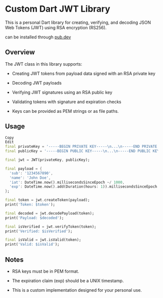 # Custom Dart JWT Library
This is a personal Dart library for creating, verifying, and decoding JSON Web Tokens (JWT) using RSA encryption (RS256).

can be installed through [pub.dev](https://pub.dev/packages/easy_dart_jwt/install)

## Overview
The JWT class in this library supports:

- Creating JWT tokens from payload data signed with an RSA private key

- Decoding JWT payloads

- Verifying JWT signatures using an RSA public key

- Validating tokens with signature and expiration checks

- Keys can be provided as PEM strings or as file paths.

## Usage
```dart
Copy
Edit
final privateKey = '-----BEGIN PRIVATE KEY-----\n...\n-----END PRIVATE KEY-----';
final publicKey = '-----BEGIN PUBLIC KEY-----\n...\n-----END PUBLIC KEY-----';

final jwt = JWT(privateKey, publicKey);

final payload = {
  'sub': '1234567890',
  'name': 'John Doe',
  'iat': DateTime.now().millisecondsSinceEpoch ~/ 1000,
  'exp': DateTime.now().add(Duration(hours: 1)).millisecondsSinceEpoch ~/ 1000,
};

final token = jwt.createToken(payload);
print('Token: $token');

final decoded = jwt.decodePayload(token);
print('Payload: $decoded');

final isVerified = jwt.verifyToken(token);
print('Verified: $isVerified');

final isValid = jwt.isValid(token);
print('Valid: $isValid');
```
## Notes
- RSA keys must be in PEM format.

- The expiration claim (exp) should be a UNIX timestamp.

- This is a custom implementation designed for your personal use.
